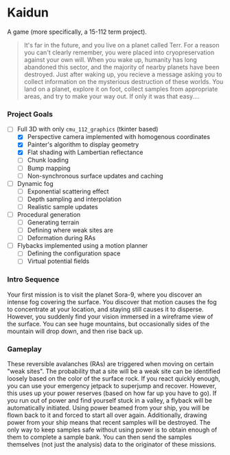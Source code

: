 # Kaidun

A game (more specifically, a 15-112 term project).

> It's far in the future, and you live on a planet called Terr.
> For a reason you can't clearly remember, you were placed into cryopreservation against your own will.
> When you wake up, humanity has long abandoned this sector, and the majority of nearby planets have been destroyed.
> Just after waking up, you recieve a message asking you to collect information on the mysterious destruction of these worlds.
> You land on a planet, explore it on foot, collect samples from appropriate areas, and try to make your way out.
> If only it was that easy....

### Project Goals

- [ ] Full 3D with only `cmu_112_graphics` (tkinter based)
	- [X] Perspective camera implemented with homogenous coordinates
	- [X] Painter's algorithm to display geometry
	- [X] Flat shading with Lambertian reflectance
	- [ ] Chunk loading
	- [ ] Bump mapping
	- [ ] Non-synchronous surface updates and caching
- [ ] Dynamic fog
	- [ ] Exponential scattering effect
	- [ ] Depth sampling and interpolation
	- [ ] Realistic sample updates
- [ ] Procedural generation
	- [ ] Generating terrain
	- [ ] Defining where weak sites are
	- [ ] Deformation during RAs
- [ ] Flybacks implemented using a motion planner
	- [ ] Defining the configuration space
	- [ ] Virtual potential fields

### Intro Sequence

Your first mission is to visit the planet Sora-9, where you discover an intense fog covering the surface.
You discover that motion causes the fog to concentrate at your location, and staying still causes it to disperse.
However, you suddenly find your vision immersed in a wireframe view of the surface.
You can see huge mountains, but occasionally sides of the mountain will drop down, and then rise back up.

### Gameplay

These reversible avalanches (RAs) are triggered when moving on certain "weak sites".
The probability that a site will be a weak site can be identified loosely based on the color of the surface rock.
If you react quickly enough, you can use your emergency jetpack to superjump and recover.
However, this uses up your power reserves (based on how far up you have to go).
If you run out of power and find yourself stuck in a valley, a flyback will be automatically initiated.
Using power beamed from your ship, you will be flown back to it and forced to start all over again.
Additionally, drawing power from your ship means that recent samples will be destroyed.
The only way to keep samples safe without using power is to obtain enough of them to complete a sample bank.
You can then send the samples themselves (not just the analysis) data to the originator of these missions.
